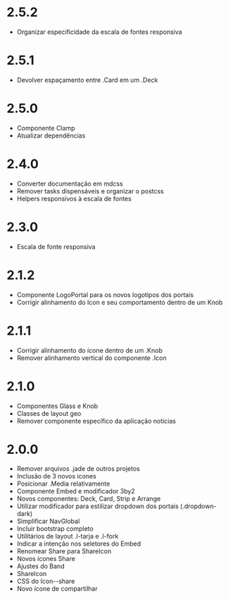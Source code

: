 # 2.5.2

* Organizar especificidade da escala de fontes responsiva


# 2.5.1

* Devolver espaçamento entre .Card em um .Deck


# 2.5.0

* Componente Clamp
* Atualizar dependências


# 2.4.0

* Converter documentação em mdcss
* Remover tasks dispensáveis e organizar o postcss
* Helpers responsivos à escala de fontes


# 2.3.0

* Escala de fonte responsiva


# 2.1.2

* Componente LogoPortal para os novos logotipos dos portais
* Corrigir alinhamento do Icon e seu comportamento dentro de um Knob


# 2.1.1

* Corrigir alinhamento do ícone dentro de um .Knob
* Remover alinhamento vertical do componente .Icon


# 2.1.0

* Componentes Glass e Knob
* Classes de layout geo
* Remover componente específico da aplicação noticias


# 2.0.0

* Remover arquivos .jade de outros projetos
* Inclusão de 3 novos icones
* Posicionar .Media relativamente
* Componente Embed  e modificador 3by2
* Novos componentes: Deck, Card, Strip e Arrange
* Utilizar modificador para estilizar dropdown dos portais (.dropdown-dark)
* Simplificar NavGlobal
* Incluir bootstrap completo
* Utilitários de layout .l-tarja e .l-fork
* Indicar a intenção nos seletores do Embed
* Renomear Share para ShareIcon
* Novos ícones Share
* Ajustes do Band
* ShareIcon
* CSS do Icon--share
* Novo ícone de compartilhar
